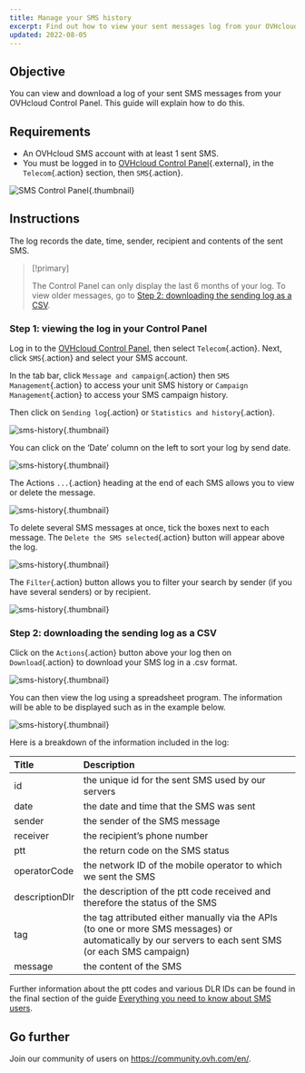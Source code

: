 ```yaml
---
title: Manage your SMS history
excerpt: Find out how to view your sent messages log from your OVHcloud account
updated: 2022-08-05
---
```


## Objective
You can view and download a log of your sent SMS messages from your OVHcloud Control Panel. This guide will explain how to do this.

## Requirements

- An OVHcloud SMS account with at least 1 sent SMS.
- You must be logged in to [OVHcloud Control Panel](https://www.ovh.com/auth/?action=gotomanager&from=https://www.ovh.co.uk/&ovhSubsidiary=GB){.external}, in the `Telecom`{.action} section, then `SMS`{.action}.

![SMS Control Panel](https://raw.githubusercontent.com/ovh/docs/master/templates/control-panel/product-selection/telecom/tpl-telecom-03-en-sms.png){.thumbnail}

## Instructions

The log records the date, time, sender, recipient and contents of the sent SMS.

> [!primary]
>
> The Control Panel can only display the last 6 months of your log. To view older messages, go to [Step 2: downloading the sending log as a CSV](#csv.).
>

### Step 1: viewing the log in your Control Panel

Log in to the [OVHcloud Control Panel](https://www.ovh.com/auth/?action=gotomanager&from=https://www.ovh.co.uk/&ovhSubsidiary=GB), then select `Telecom`{.action}. Next, click `SMS`{.action} and select your SMS account.

In the tab bar, click `Message and campaign`{.action} then `SMS Management`{.action} to access your unit SMS history or `Campaign Management`{.action} to access your SMS campaign history.

Then click on `Sending log`{.action} or `Statistics and history`{.action}.

![sms-history](smshistory1.png){.thumbnail}

You can click on the ‘Date’ column on the left to sort your log by send date.

![sms-history](smshistory2.png){.thumbnail}

The Actions `...`{.action} heading at the end of each SMS allows you to view or delete the message.

![sms-history](smshistory3.png){.thumbnail}

To delete several SMS messages at once, tick the boxes next to each message. The `Delete the SMS selected`{.action} button will appear above the log.

![sms-history](smshistory4.png){.thumbnail}
 
The `Filter`{.action} button allows you to filter your search by sender (if you have several senders) or by recipient.

![sms-history](smshistory5.png){.thumbnail}
 
### Step 2: downloading the sending log as a CSV <a name="csv"></a>
 
Click on the `Actions`{.action} button above your log then on `Download`{.action} to download your SMS log in a .csv format. 
 
![sms-history](smshistory6.png){.thumbnail}
 
You can then view the log using a spreadsheet program. The information will be able to be displayed such as in the example below.

![sms-history](smshistory7.png){.thumbnail}

Here is a breakdown of the information included in the log:

|  Title  |  Description  |
|  :-----          |  :-----          |
|  id |  the unique id for the sent SMS used by our servers |
|  date | the date and time that the SMS was sent  |
|  sender |  the sender of the SMS message |
|  receiver |  the recipient’s phone number |
|  ptt |  the return code on the SMS status |
|  operatorCode |  the network ID of the mobile operator to which we sent the SMS |
|  descriptionDlr |  the description of the ptt code received and therefore the status of the SMS |
|  tag |  the tag attributed either manually via the APIs (to one or more SMS messages) or automatically by our servers to each sent SMS (or each SMS campaign) |
|  message |  the content of the SMS |

Further information about the ptt codes and various DLR IDs can be found in the final section of the guide [Everything you need to know about SMS users](tout_savoir_sur_les_utilisateurs_sms#step-5-specify-a-callback-url.).
 
## Go further

Join our community of users on <https://community.ovh.com/en/>.
